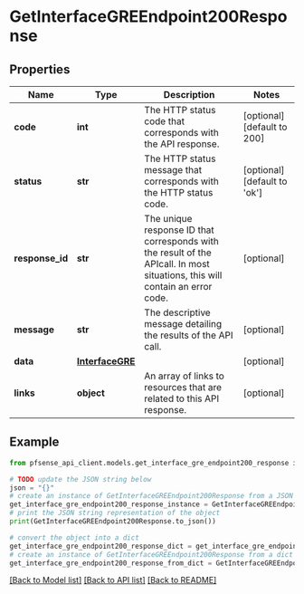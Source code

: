 # GetInterfaceGREEndpoint200Response


## Properties

Name | Type | Description | Notes
------------ | ------------- | ------------- | -------------
**code** | **int** | The HTTP status code that corresponds with the API response. | [optional] [default to 200]
**status** | **str** | The HTTP status message that corresponds with the HTTP status code. | [optional] [default to 'ok']
**response_id** | **str** | The unique response ID that corresponds with the result of the APIcall. In most situations, this will contain an error code. | [optional] 
**message** | **str** | The descriptive message detailing the results of the API call. | [optional] 
**data** | [**InterfaceGRE**](InterfaceGRE.md) |  | [optional] 
**links** | **object** | An array of links to resources that are related to this API response. | [optional] 

## Example

```python
from pfsense_api_client.models.get_interface_gre_endpoint200_response import GetInterfaceGREEndpoint200Response

# TODO update the JSON string below
json = "{}"
# create an instance of GetInterfaceGREEndpoint200Response from a JSON string
get_interface_gre_endpoint200_response_instance = GetInterfaceGREEndpoint200Response.from_json(json)
# print the JSON string representation of the object
print(GetInterfaceGREEndpoint200Response.to_json())

# convert the object into a dict
get_interface_gre_endpoint200_response_dict = get_interface_gre_endpoint200_response_instance.to_dict()
# create an instance of GetInterfaceGREEndpoint200Response from a dict
get_interface_gre_endpoint200_response_from_dict = GetInterfaceGREEndpoint200Response.from_dict(get_interface_gre_endpoint200_response_dict)
```
[[Back to Model list]](../README.md#documentation-for-models) [[Back to API list]](../README.md#documentation-for-api-endpoints) [[Back to README]](../README.md)


